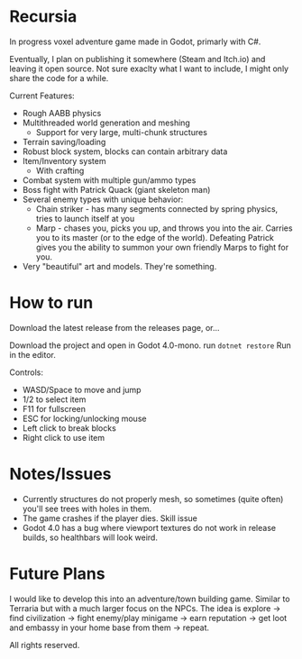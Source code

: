 # Recursia
In progress voxel adventure game made in Godot, primarly with C#.

Eventually, I plan on publishing it somewhere (Steam and Itch.io) and leaving it open source. Not sure exaclty what I want to include, I might only share the code for a while.

Current Features:
  - Rough AABB physics
  - Multithreaded world generation and meshing
    - Support for very large, multi-chunk structures
  - Terrain saving/loading
  - Robust block system, blocks can contain arbitrary data
  - Item/Inventory system
    - With crafting
  - Combat system with multiple gun/ammo types
  - Boss fight with Patrick Quack (giant skeleton man)
  - Several enemy types with unique behavior:
    - Chain striker - has many segments connected by spring physics, tries to launch itself at you
    - Marp - chases you, picks you up, and throws you into the air. Carries you to its master (or to the edge of the world). Defeating Patrick gives you the ability to summon your own friendly Marps to fight for you.
  - Very "beautiful" art and models. They're something.

# How to run

Download the latest release from the releases page, or...

Download the project and open in Godot 4.0-mono.
run `dotnet restore`
Run in the editor.

Controls:
  -  WASD/Space to move and jump
  -  1/2 to select item
  -  F11 for fullscreen
  -  ESC for locking/unlocking mouse
  -  Left click to break blocks
  -  Right click to use item

# Notes/Issues

- Currently structures do not properly mesh, so sometimes (quite often) you'll see trees with holes in them.
- The game crashes if the player dies. Skill issue
- Godot 4.0 has a bug where viewport textures do not work in release builds, so healthbars will look weird.

# Future Plans

I would like to develop this into an adventure/town building game. Similar to Terraria but with a much larger focus on the NPCs.
The idea is explore -> find civilization -> fight enemy/play minigame -> earn reputation -> get loot and embassy in your home base from them -> repeat.

All rights reserved.
